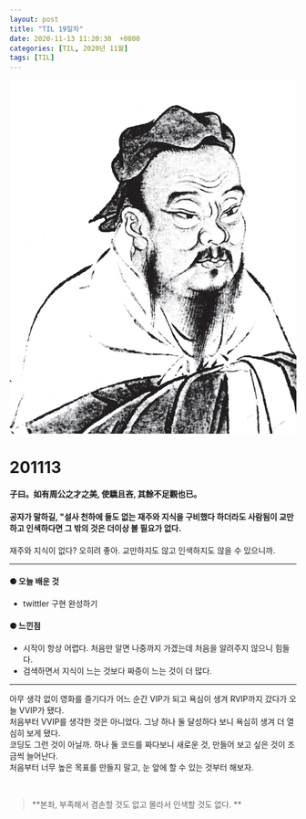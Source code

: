 ```yaml
---
layout: post
title: "TIL 19일차"
date: 2020-11-13 11:20:30  +0800
categories: [TIL, 2020년 11월]
tags: [TIL]
---
```


![image](/assets/img/sample/avatar.jpg)

# **201113**

#### **子曰。如有周公之才之美, 使驕且吝, 其餘不足觀也已。**

#### **공자가 말하길, "설사 천하에 둘도 없는 재주와 지식을 구비했다 하더라도 사람됨이 교만하고 인색하다면 그 밖의 것은 더이상 볼 필요가 없다.**

재주와 지식이 없다? 오히려 좋아. 교만하지도 않고 인색하지도 않을 수 있으니까.

---

#### **⚈ 오늘 배운 것**

- twittler 구현 완성하기

#### **⚈ 느낀점**

- 시작이 항상 어렵다. 처음만 알면 나중까지 가겠는데 처음을 알려주지 않으니 힘들다.
- 검색하면서 지식이 느는 것보다 짜증이 느는 것이 더 많다.

---

아무 생각 없이 영화를 즐기다가 어느 순간 VIP가 되고 욕심이 생겨 RVIP까지 갔다가 오늘 VVIP가 됐다.  
처음부터 VVIP를 생각한 것은 아니었다. 그냥 하나 둘 달성하다 보니 욕심히 생겨 더 열심히 보게 됐다.  
코딩도 그런 것이 아닐까. 하나 둘 코드를 짜다보니 새로운 것, 만들어 보고 싶은 것이 조금씩 늘어난다.  
처음부터 너무 높은 목표를 만들지 말고, 눈 앞에 할 수 있는 것부터 해보자.

<br>

> **본좌, 부족해서 겸손할 것도 없고 몰라서 인색할 것도 없다. **
